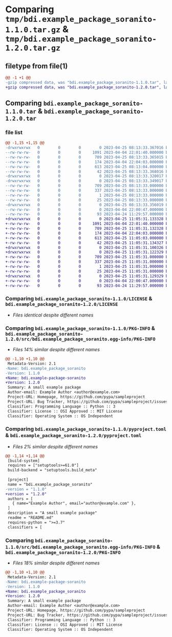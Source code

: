 # Comparing `tmp/bdi.example_package_soranito-1.1.0.tar.gz` & `tmp/bdi.example_package_soranito-1.2.0.tar.gz`

## filetype from file(1)

```diff
@@ -1 +1 @@
-gzip compressed data, was "bdi.example_package_soranito-1.1.0.tar", last modified: Tue Apr 25 08:13:33 2023, max compression
+gzip compressed data, was "bdi.example_package_soranito-1.2.0.tar", last modified: Tue Apr 25 11:05:31 2023, max compression
```

## Comparing `bdi.example_package_soranito-1.1.0.tar` & `bdi.example_package_soranito-1.2.0.tar`

### file list

```diff
@@ -1,15 +1,15 @@
-drwxrwxrwx   0        0        0        0 2023-04-25 08:13:33.367016 bdi.example_package_soranito-1.1.0/
--rw-rw-rw-   0        0        0     1091 2023-04-04 22:01:40.000000 bdi.example_package_soranito-1.1.0/LICENSE
--rw-rw-rw-   0        0        0      709 2023-04-25 08:13:33.365015 bdi.example_package_soranito-1.1.0/PKG-INFO
--rw-rw-rw-   0        0        0      174 2023-04-04 22:04:03.000000 bdi.example_package_soranito-1.1.0/README.md
--rw-rw-rw-   0        0        0      613 2023-04-25 08:13:04.000000 bdi.example_package_soranito-1.1.0/pyproject.toml
--rw-rw-rw-   0        0        0       42 2023-04-25 08:13:33.368016 bdi.example_package_soranito-1.1.0/setup.cfg
-drwxrwxrwx   0        0        0        0 2023-04-25 08:13:33.320017 bdi.example_package_soranito-1.1.0/src/
-drwxrwxrwx   0        0        0        0 2023-04-25 08:13:33.349017 bdi.example_package_soranito-1.1.0/src/bdi.example_package_soranito.egg-info/
--rw-rw-rw-   0        0        0      709 2023-04-25 08:13:33.000000 bdi.example_package_soranito-1.1.0/src/bdi.example_package_soranito.egg-info/PKG-INFO
--rw-rw-rw-   0        0        0      337 2023-04-25 08:13:33.000000 bdi.example_package_soranito-1.1.0/src/bdi.example_package_soranito.egg-info/SOURCES.txt
--rw-rw-rw-   0        0        0        1 2023-04-25 08:13:33.000000 bdi.example_package_soranito-1.1.0/src/bdi.example_package_soranito.egg-info/dependency_links.txt
--rw-rw-rw-   0        0        0       25 2023-04-25 08:13:33.000000 bdi.example_package_soranito-1.1.0/src/bdi.example_package_soranito.egg-info/top_level.txt
-drwxrwxrwx   0        0        0        0 2023-04-25 08:13:33.356019 bdi.example_package_soranito-1.1.0/src/example_package_soranito/
--rw-rw-rw-   0        0        0        0 2023-04-04 22:00:47.000000 bdi.example_package_soranito-1.1.0/src/example_package_soranito/__init__.py
--rw-rw-rw-   0        0        0       93 2023-04-24 11:29:57.000000 bdi.example_package_soranito-1.1.0/src/example_package_soranito/example.py
+drwxrwxrwx   0        0        0        0 2023-04-25 11:05:31.133328 bdi.example_package_soranito-1.2.0/
+-rw-rw-rw-   0        0        0     1091 2023-04-04 22:01:40.000000 bdi.example_package_soranito-1.2.0/LICENSE
+-rw-rw-rw-   0        0        0      709 2023-04-25 11:05:31.132328 bdi.example_package_soranito-1.2.0/PKG-INFO
+-rw-rw-rw-   0        0        0      174 2023-04-04 22:04:03.000000 bdi.example_package_soranito-1.2.0/README.md
+-rw-rw-rw-   0        0        0      613 2023-04-25 11:05:03.000000 bdi.example_package_soranito-1.2.0/pyproject.toml
+-rw-rw-rw-   0        0        0       42 2023-04-25 11:05:31.134327 bdi.example_package_soranito-1.2.0/setup.cfg
+drwxrwxrwx   0        0        0        0 2023-04-25 11:05:31.100326 bdi.example_package_soranito-1.2.0/src/
+drwxrwxrwx   0        0        0        0 2023-04-25 11:05:31.122329 bdi.example_package_soranito-1.2.0/src/bdi.example_package_soranito.egg-info/
+-rw-rw-rw-   0        0        0      709 2023-04-25 11:05:31.000000 bdi.example_package_soranito-1.2.0/src/bdi.example_package_soranito.egg-info/PKG-INFO
+-rw-rw-rw-   0        0        0      337 2023-04-25 11:05:31.000000 bdi.example_package_soranito-1.2.0/src/bdi.example_package_soranito.egg-info/SOURCES.txt
+-rw-rw-rw-   0        0        0        1 2023-04-25 11:05:31.000000 bdi.example_package_soranito-1.2.0/src/bdi.example_package_soranito.egg-info/dependency_links.txt
+-rw-rw-rw-   0        0        0       25 2023-04-25 11:05:31.000000 bdi.example_package_soranito-1.2.0/src/bdi.example_package_soranito.egg-info/top_level.txt
+drwxrwxrwx   0        0        0        0 2023-04-25 11:05:31.129329 bdi.example_package_soranito-1.2.0/src/example_package_soranito/
+-rw-rw-rw-   0        0        0        0 2023-04-04 22:00:47.000000 bdi.example_package_soranito-1.2.0/src/example_package_soranito/__init__.py
+-rw-rw-rw-   0        0        0       93 2023-04-24 11:29:57.000000 bdi.example_package_soranito-1.2.0/src/example_package_soranito/example.py
```

### Comparing `bdi.example_package_soranito-1.1.0/LICENSE` & `bdi.example_package_soranito-1.2.0/LICENSE`

 * *Files identical despite different names*

### Comparing `bdi.example_package_soranito-1.1.0/PKG-INFO` & `bdi.example_package_soranito-1.2.0/src/bdi.example_package_soranito.egg-info/PKG-INFO`

 * *Files 14% similar despite different names*

```diff
@@ -1,10 +1,10 @@
 Metadata-Version: 2.1
-Name: bdi.example_package_soranito
-Version: 1.1.0
+Name: bdi.example-package-soranito
+Version: 1.2.0
 Summary: A small example package
 Author-email: Example Author <author@example.com>
 Project-URL: Homepage, https://github.com/pypa/sampleproject
 Project-URL: Bug Tracker, https://github.com/pypa/sampleproject/issues
 Classifier: Programming Language :: Python :: 3
 Classifier: License :: OSI Approved :: MIT License
 Classifier: Operating System :: OS Independent
```

### Comparing `bdi.example_package_soranito-1.1.0/pyproject.toml` & `bdi.example_package_soranito-1.2.0/pyproject.toml`

 * *Files 2% similar despite different names*

```diff
@@ -1,14 +1,14 @@
 [build-system]
 requires = ["setuptools>=61.0"]
 build-backend = "setuptools.build_meta"
 
 [project]
 name = "bdi.example_package_soranito"
-version = "1.1.0"
+version = "1.2.0"
 authors = [
   { name="Example Author", email="author@example.com" },
 ]
 description = "A small example package"
 readme = "README.md"
 requires-python = ">=3.7"
 classifiers = [
```

### Comparing `bdi.example_package_soranito-1.1.0/src/bdi.example_package_soranito.egg-info/PKG-INFO` & `bdi.example_package_soranito-1.2.0/PKG-INFO`

 * *Files 18% similar despite different names*

```diff
@@ -1,10 +1,10 @@
 Metadata-Version: 2.1
-Name: bdi.example-package-soranito
-Version: 1.1.0
+Name: bdi.example_package_soranito
+Version: 1.2.0
 Summary: A small example package
 Author-email: Example Author <author@example.com>
 Project-URL: Homepage, https://github.com/pypa/sampleproject
 Project-URL: Bug Tracker, https://github.com/pypa/sampleproject/issues
 Classifier: Programming Language :: Python :: 3
 Classifier: License :: OSI Approved :: MIT License
 Classifier: Operating System :: OS Independent
```

